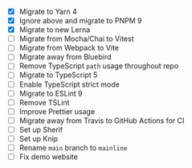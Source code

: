 - [x] Migrate to Yarn 4
- [x] Ignore above and migrate to PNPM 9
- [x] Migrate to new Lerna
- [ ] Migrate from Mocha/Chai to Vitest
- [ ] Migrate from Webpack to Vite
- [ ] Migrate away from Bluebird
- [ ] Remove TypeScript `path` usage throughout repo
- [ ] Migrate to TypeScript 5
- [ ] Enable TypeScript strict mode
- [ ] Migrate to ESLint 9
- [ ] Remove TSLint
- [ ] Improve Prettier usage
- [ ] Migrate away from Travis to GitHub Actions for CI
- [ ] Set up Sherif
- [ ] Set up Knip
- [ ] Rename `main` branch to `mainline`
- [ ] Fix demo website
